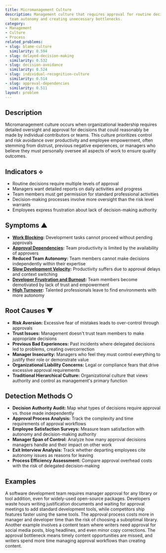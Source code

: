 ```yaml
---
title: Micromanagement Culture
description: Management culture that requires approval for routine decisions, reducing
  team autonomy and creating unnecessary bottlenecks.
category:
- Management
- Culture
- Process
related_problems:
- slug: blame-culture
  similarity: 0.594
- slug: delayed-decision-making
  similarity: 0.532
- slug: decision-avoidance
  similarity: 0.524
- slug: individual-recognition-culture
  similarity: 0.514
- slug: approval-dependencies
  similarity: 0.511
layout: problem
---
```


## Description

Micromanagement culture occurs when organizational leadership requires detailed oversight and approval for decisions that could reasonably be made by individual contributors or teams. This culture prioritizes control and risk avoidance over productivity and employee empowerment, often stemming from distrust, previous negative experiences, or managers who believe they must personally oversee all aspects of work to ensure quality outcomes.

## Indicators ⟡

- Routine decisions require multiple levels of approval
- Managers want detailed reports on daily activities and progress
- Team members must get permission for standard professional activities
- Decision-making processes involve more oversight than the risk level warrants
- Employees express frustration about lack of decision-making authority

## Symptoms ▲

- **[Work Blocking](work-blocking.md):** Development tasks cannot proceed without pending approvals
- **[Approval Dependencies](approval-dependencies.md):** Team productivity is limited by the availability of approvers
- **Reduced Team Autonomy:** Team members cannot make decisions independently within their expertise
- **[Slow Development Velocity](slow-development-velocity.md):** Productivity suffers due to approval delays and context switching
- **[Developer Frustration and Burnout](developer-frustration-and-burnout.md):** Team members become demotivated by lack of trust and empowerment
- **[High Turnover](high-turnover.md):** Talented professionals leave to find environments with more autonomy

## Root Causes ▼

- **Risk Aversion:** Excessive fear of mistakes leads to over-control through approvals
- **Trust Issues:** Management doesn't trust team members to make appropriate decisions
- **Previous Bad Experiences:** Past incidents where delegated decisions led to problems, creating overcorrection
- **Manager Insecurity:** Managers who feel they must control everything to justify their role or demonstrate value
- **Organizational Liability Concerns:** Legal or compliance fears that drive excessive approval requirements
- **Traditional Hierarchical Culture:** Organizational culture that views authority and control as management's primary function

## Detection Methods ○

- **Decision Authority Audit:** Map what types of decisions require approval vs. those made independently
- **Approval Process Analysis:** Track the complexity and time requirements of approval workflows
- **Employee Satisfaction Surveys:** Measure team satisfaction with autonomy and decision-making authority
- **Manager Span of Control:** Analyze how many approval decisions managers handle and their impact on other work
- **Exit Interview Analysis:** Track whether departing employees cite autonomy issues as reasons for leaving
- **Process Efficiency Assessment:** Compare approval overhead costs with the risk of delegated decision-making

## Examples

A software development team requires manager approval for any library or tool addition, even for widely-used open-source packages. Developers waste hours writing justification documents and waiting for approval meetings to add standard development tools, while competitors ship features faster using the same tools. The approval process costs more in manager and developer time than the risk of choosing a suboptimal library. Another example involves a content team where writers need approval for social media posts, blog headlines, and even minor copy corrections. The approval bottleneck means timely content opportunities are missed, and writers spend more time managing approval workflows than creating content.